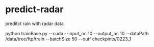 # predict-radar
preditct rain with radar data


python trainBase.py --cuda --input_nc 10 --output_nc 10 --dataPath /data/tree/ftp/train --batchSize 50 --outf checkpints/0223_1

